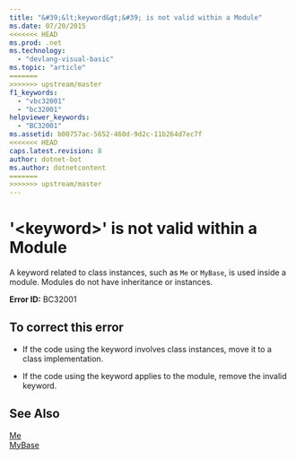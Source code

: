 ```yaml
---
title: "&#39;&lt;keyword&gt;&#39; is not valid within a Module"
ms.date: 07/20/2015
<<<<<<< HEAD
ms.prod: .net
ms.technology: 
  - "devlang-visual-basic"
ms.topic: "article"
=======
>>>>>>> upstream/master
f1_keywords: 
  - "vbc32001"
  - "bc32001"
helpviewer_keywords: 
  - "BC32001"
ms.assetid: b00757ac-5652-460d-9d2c-11b264d7ec7f
<<<<<<< HEAD
caps.latest.revision: 8
author: dotnet-bot
ms.author: dotnetcontent
=======
>>>>>>> upstream/master
---
```

# &#39;&lt;keyword&gt;&#39; is not valid within a Module
A keyword related to class instances, such as `Me` or `MyBase`, is used inside a module. Modules do not have inheritance or instances.  
  
 **Error ID:** BC32001  
  
## To correct this error  
  
-   If the code using the keyword involves class instances, move it to a class implementation.  
  
-   If the code using the keyword applies to the module, remove the invalid keyword.  
  
## See Also  
 [Me](~/docs/visual-basic/programming-guide/program-structure/me-my-mybase-and-myclass.md#me)  
 [MyBase](~/docs/visual-basic/programming-guide/program-structure/me-my-mybase-and-myclass.md#mybase)
